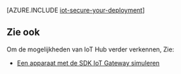 <properties
 pageTitle="Beveiligen van uw implementatie IoT | Microsoft Azure"
 description="In dit artikel wordt gedetailleerd beschreven hoe de IoT-implementatie beveiligen"
 services="iot-hub"
 documentationCenter=""
 authors="YuriDio"
 manager="timlt"
 editor=""/>

<tags
 ms.service="iot-hub"
 ms.devlang="na"
 ms.topic="article"
 ms.tgt_pltfrm="na"
 ms.workload="na"
 ms.date="10/17/2016"
 ms.author="yurid"/>

[AZURE.INCLUDE [iot-secure-your-deployment](../../includes/iot-secure-your-deployment.md)]

## <a name="see-also"></a>Zie ook

Om de mogelijkheden van IoT Hub verder verkennen, Zie:

- [Een apparaat met de SDK IoT Gateway simuleren][lnk-gateway]

[lnk-gateway]: iot-hub-linux-gateway-sdk-simulated-device.md